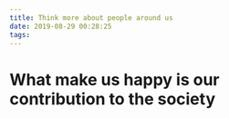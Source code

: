 ```yaml
---
title: Think more about people around us
date: 2019-08-29 00:28:25
tags:
---
```

# What make us happy is our contribution to the society
